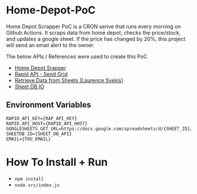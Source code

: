 # Home-Depot-PoC
Home Depot Scrapper PoC is a CRON serive that runs every morning on Github Actions. It scraps data from home depot, checks the price/stock, and updates a google sheet. If the price has changed by 20%, this project will send an email alert to the owner.

The below APIs / References were used to create this PoC
- [Home Depot Srapper](https://stevesie.com/apps/home-depot-api)
- [Rapid API - Send Grid](https://rapidapi.com/sendgrid/api/sendgrid/)
- [Retrieve Data from Sheets (Laurence Svekis)](https://www.youtube.com/watch?v=aP2cM7EuLeo)
- [Sheet DB IO](https://docs.sheetdb.io/)


## Environment Variables
```
RAPID_API_KEY={RAP_API_KEY}
RAPID_API_HOST={RAPID_API_HOST}
GOOGLESHEETS_GET_URL=https://docs.google.com/spreadsheets/d/{SHEET_ID}/gviz/tq
SHEETDB_ID={SHEET_DB_API}
EMAIL={YOU_EMAIL}
```

# How To Install + Run
  - `npm install`
  - `node src/index.js`
